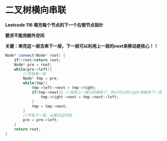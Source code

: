# 二叉树横向串联

**Leetcode 116 填充每个节点的下一个右侧节点指针**

**要求不能用额外空间**

**关键：串完这一层去串下一层，下一层可以利用上一层的next来移动是核心！！**

```cpp
Node* connect(Node* root) {
    if(!root)return root;
    Node* pre = root;
    while(pre->left){
        //开始每一层
        Node* tmp = pre;
        while(tmp){
            tmp->left->next = tmp->right;
            if(tmp->next){ //说明上一层已经串联了，所以可以将right串联到下一层了，关键！！
                tmp->right->next = tmp->next->left; 
            }
            tmp = tmp->next;
        }
        //开始下一层，从最左边开始
        pre = pre->left;
    }
    return root;
}
```


